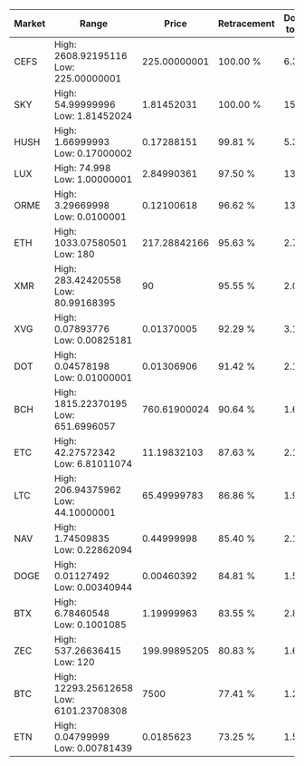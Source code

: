| Market | Range | Price| Retracement | Doubles to 50% |
| --- | --- | --- | --- | --- |
| CEFS | High: 2608.92195116<br />Low: 225.00000001 | 225.00000001 | 100.00 % | 6.30 |
| SKY | High: 54.99999996<br />Low: 1.81452024 | 1.81452031 | 100.00 % | 15.66 |
| HUSH | High: 1.66999993<br />Low: 0.17000002 | 0.17288151 | 99.81 % | 5.32 |
| LUX | High: 74.998<br />Low: 1.00000001 | 2.84990361 | 97.50 % | 13.33 |
| ORME | High: 3.29669998<br />Low: 0.0100001 | 0.12100618 | 96.62 % | 13.66 |
| ETH | High: 1033.07580501<br />Low: 180 | 217.28842166 | 95.63 % | 2.79 |
| XMR | High: 283.42420558<br />Low: 80.99168395 | 90 | 95.55 % | 2.02 |
| XVG | High: 0.07893776<br />Low: 0.00825181 | 0.01370005 | 92.29 % | 3.18 |
| DOT | High: 0.04578198<br />Low: 0.01000001 | 0.01306906 | 91.42 % | 2.13 |
| BCH | High: 1815.22370195<br />Low: 651.6996057 | 760.61900024 | 90.64 % | 1.62 |
| ETC | High: 42.27572342<br />Low: 6.81011074 | 11.19832103 | 87.63 % | 2.19 |
| LTC | High: 206.94375962<br />Low: 44.10000001 | 65.49999783 | 86.86 % | 1.92 |
| NAV | High: 1.74509835<br />Low: 0.22862094 | 0.44999998 | 85.40 % | 2.19 |
| DOGE | High: 0.01127492<br />Low: 0.00340944 | 0.00460392 | 84.81 % | 1.59 |
| BTX | High: 6.78460548<br />Low: 0.1001085 | 1.19999963 | 83.55 % | 2.87 |
| ZEC | High: 537.26636415<br />Low: 120 | 199.99895205 | 80.83 % | 1.64 |
| BTC | High: 12293.25612658<br />Low: 6101.23708308 | 7500 | 77.41 % | 1.23 |
| ETN | High: 0.04799999<br />Low: 0.00781439 | 0.0185623 | 73.25 % | 1.50 |
